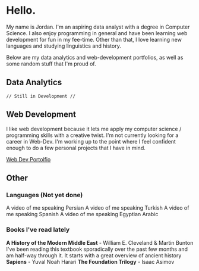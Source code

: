 # Hello.

My name is Jordan. I'm an aspiring data analyst with a degree in Computer Science. I also enjoy programming in general and have been learning web development for fun in my fee-time. Other than that, I love learning new languages and studying linguistics and history.

Below are my data analytics and web-development portfolios, as well as some random stuff that I'm proud of.

## Data Analytics
    // Still in Development //

## Web Development
I like web development because it lets me apply my computer science / programming skills with a creative twist. I'm not currently looking for a career in Web-Dev. I'm working up to the point where I feel confident enough to do a few personal projects that I have in mind.

[Web Dev Portolfio](https://github.com/jmcgallia/Portfolio)

## Other

### Languages (Not yet done)

A video of me speaking Persian
A video of me speaking Turkish
A video of me speaking Spanish
A video of me speaking Egyptian Arabic

### Books I've read lately

**A History of the Modern Middle East** - William E. Cleveland & Martin Bunton
I've been reading this textbook sporadically over the past few months and am half-way through it. It starts with a great overview of ancient history
**Sapiens** - Yuval Noah Harari
**The Foundation Trilogy** - Isaac Asimov

<!--
**jmcgallia/jmcgallia** is a ✨ _special_ ✨ repository because its `README.md` (this file) appears on your GitHub profile.

Here are some ideas to get you started:

- 🔭 I’m currently working on ...
- 🌱 I’m currently learning ...
- 👯 I’m looking to collaborate on ...
- 🤔 I’m looking for help with ...
- 💬 Ask me about ...
- 📫 How to reach me: ...
- 😄 Pronouns: ...
- ⚡ Fun fact: ...
-->
